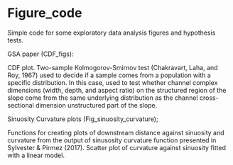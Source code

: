 # Figure_code

Simple code for some exploratory data analysis figures and hypothesis tests.

GSA paper (CDF_figs):

CDF plot. 
Two-sample Kolmogorov-Smirnov test (Chakravart, Laha, and Roy, 1967) used to decide if a sample comes from a population with a specific distribution. In this case, used to test whether channel complex dimensions (width, depth, and aspect ratio) on the structured region of the slope come from the same underlying distribution as the channel cross-sectional dimension unstructured part of the slope. 

Sinuosity Curvature plots (Fig_sinuosity_curvature);

Functions for creating plots of downstream distance against sinuosity and curvature from the output of sinusosity curvature function presented in Sylvester & Pirmez (2017). Scatter plot of curvature against sinuosity fitted with a linear model.    
